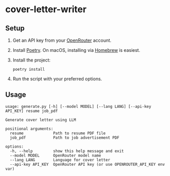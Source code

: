 # cover-letter-writer

## Setup

1. Get an API key from your [OpenRouter](https://openrouter.ai/settings/keys) account.
2. Install [Poetry](https://python-poetry.org/docs/#installation). On macOS, installing via [Homebrew](https://formulae.brew.sh/formula/poetry#default) is easiest.
3. Install the project:

   ```shell
   poetry install
   ```

4. Run the script with your preferred options.

## Usage

```shell
usage: generate.py [-h] [--model MODEL] [--lang LANG] [--api-key API_KEY] resume job_pdf

Generate cover letter using LLM

positional arguments:
  resume             Path to resume PDF file
  job_pdf            Path to job advertisement PDF

options:
  -h, --help         show this help message and exit
  --model MODEL      OpenRouter model name
  --lang LANG        Language for cover letter
  --api-key API_KEY  OpenRouter API key (or use OPENROUTER_API_KEY env var)
```
